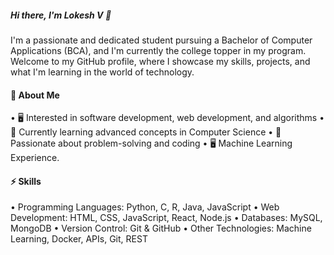 ##### Hi there, I'm Lokesh V 👋
I'm a passionate and dedicated student pursuing a Bachelor of Computer Applications (BCA), and I'm currently the college topper in my program.
Welcome to my GitHub profile, where I showcase my skills, projects, and what I'm learning in the world of technology.

#### 🔭 About Me

•	🖥️ Interested in software development, web development, and algorithms
•	🌱 Currently learning advanced concepts in Computer Science
•	🤖 Passionate about problem-solving and coding
•	🖥️ Machine Learning Experience.

#### ⚡ Skills

•	Programming Languages: Python, C, R, Java, JavaScript
•	Web Development: HTML, CSS, JavaScript, React, Node.js
•	Databases: MySQL, MongoDB
•	Version Control: Git & GitHub
•	Other Technologies: Machine Learning, Docker, APIs, Git, REST
